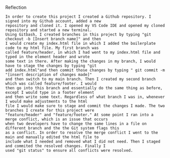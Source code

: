 Reflection

    In order to create this project I created a Github repository. I signed into my Github account, added a new 
    repository and cloned it. I opened my VS Code IDE and opened my cloned repository and started a new terminal.
    Using Gitbash, I created branches in this project by typing "git checkout -b [Insert branch name]" and then 
    I would create my index.html file in which I added the boilerplate code to my html file. My first branch was 
    called feature/header, in which I had went to my index.html file and typed in the element header and wrote 
    some text in there. After making the changes in my branch, I would have to stage the changes by typing "git 
    add index.html"and then commit those changes by typing " git commit -m "[insert description of changes made]" 
    and then switch to my main branch. Then I created my second branch which was called feature/footer. I would 
    then go into this branch and essentially do the same thing as before, except I would type in a footer element 
    and then write some text. Regardless of what branch I was in, whenever I would make adjustments to the html 
    file I would make sure to stage and commit the changes I made. The two branches I create for this project were
    "feature/header" and "feature/footer." At some point I ran into a merge conflict, which is an issue that occurs 
    when two developers have to change the same lines in a file on different branch and the the Git system flags this 
    as a conflict. In order to resolve the merge conflict I went to the main and manually edited the html file to 
    include what I needed and removed what I did not need. Then I staged and commited the resolved changes. Finally I 
    used "git status" to ensure all conflicts were resolved. 